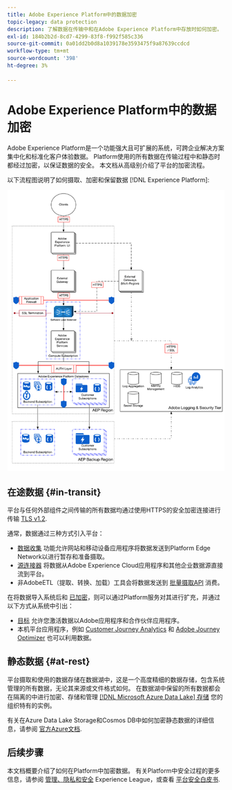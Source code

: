 ```yaml
---
title: Adobe Experience Platform中的数据加密
topic-legacy: data protection
description: 了解数据在传输中和在Adobe Experience Platform中存放时如何加密。
exl-id: 184b2b2d-8cd7-4299-83f8-f992f585c336
source-git-commit: 0a01dd2b0d8a1039178e3593475f9a87639ccdcd
workflow-type: tm+mt
source-wordcount: '398'
ht-degree: 3%

---
```


# Adobe Experience Platform中的数据加密

Adobe Experience Platform是一个功能强大且可扩展的系统，可跨企业解决方案集中化和标准化客户体验数据。 Platform使用的所有数据在传输过程中和静态时都经过加密，以保证数据的安全。 本文档从高级别介绍了平台的加密流程。

以下流程图说明了如何摄取、加密和保留数据 [!DNL Experience Platform]:

![](../images/governance-privacy-security/encryption/flow.png)

## 在途数据 {#in-transit}

平台与任何外部组件之间传输的所有数据均通过使用HTTPS的安全加密连接进行传输 [TLS v1.2](https://datatracker.ietf.org/doc/html/rfc5246).

通常，数据通过三种方式引入平台：

* [数据收集](../../rtcdp-connections/home.md) 功能允许网站和移动设备应用程序将数据发送到Platform Edge Network以进行暂存和准备摄取。
* [源连接器](../../sources/home.md) 将数据从Adobe Experience Cloud应用程序和其他企业数据源直接流到平台。
* 非AdobeETL（提取、转换、加载）工具会将数据发送到 [批量摄取API](../../ingestion/batch-ingestion/overview.md) 消费。

在将数据导入系统后和 [已加密](#at-rest)，则可以通过Platform服务对其进行扩充，并通过以下方式从系统中引出：

* [目标](../../destinations/home.md) 允许您激活数据以Adobe应用程序和合作伙伴应用程序。
* 本机平台应用程序，例如 [Customer Journey Analytics](https://experienceleague.adobe.com/docs/analytics-platform/using/cja-overview/cja-overview.html?lang=zh-Hans) 和 [Adobe Journey Optimizer](https://experienceleague.adobe.com/docs/journey-optimizer/using/ajo-home.html?lang=zh-Hans) 也可以利用数据。

## 静态数据 {#at-rest}

平台摄取和使用的数据存储在数据湖中，这是一个高度精细的数据存储，包含系统管理的所有数据，无论其来源或文件格式如何。 在数据湖中保留的所有数据都会在隔离的中进行加密、存储和管理 [[!DNL Microsoft Azure Data Lake] 存储](https://docs.microsoft.com/en-us/azure/storage/blobs/data-lake-storage-introduction) 您的组织特有的实例。

有关在Azure Data Lake Storage和Cosmos DB中如何加密静态数据的详细信息，请参阅 [官方Azure文档](https://docs.microsoft.com/en-us/azure/data-lake-store/data-lake-store-encryption).

## 后续步骤

本文档概要介绍了如何在Platform中加密数据。 有关Platform中安全过程的更多信息，请参阅 [管理、隐私和安全](./overview.md) Experience League，或查看 [平台安全白皮书](https://www.adobe.com/content/dam/cc/en/security/pdfs/AEP_SecurityOverview.pdf).
